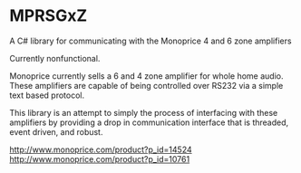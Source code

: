 # MPRSGxZ
A C# library for communicating with the Monoprice 4 and 6 zone amplifiers

Currently nonfunctional.

Monoprice currently sells a 6 and 4 zone amplifier for whole home audio. These amplifiers are capable of being controlled over RS232 via a simple text based protocol.

This library is an attempt to simply the process of interfacing with these amplifiers by providing a drop in communication interface that is threaded, event driven, and robust.

http://www.monoprice.com/product?p_id=14524
http://www.monoprice.com/product?p_id=10761

